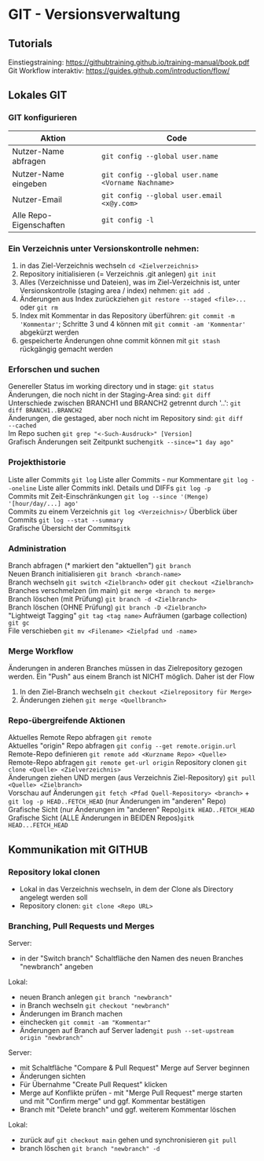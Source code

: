 # GIT - Versionsverwaltung

## Tutorials
Einstiegstraining: <https://githubtraining.github.io/training-manual/book.pdf>  
Git Workflow interaktiv: <https://guides.github.com/introduction/flow/>


## Lokales GIT

### GIT konfigurieren
|Aktion|Code|
|------------|---------------------|
|Nutzer-Name abfragen|``git config --global user.name``|
|Nutzer-Name eingeben|``git config --global user.name <Vorname Nachname>``|
|Nutzer-Email| ``git config --global user.email <x@y.com>``|
|Alle Repo-Eigenschaften|``git config -l``|

### Ein Verzeichnis unter Versionskontrolle nehmen: 
1) in das Ziel-Verzeichnis wechseln ``cd <Zielverzeichnis>``  
2) Repository initialisieren (= Verzeichnis .git anlegen) ``git init``
3) Alles (Verzeichnisse und Dateien), was im Ziel-Verzeichnis ist, unter Versionskontrolle (staging area / index) nehmen: ``git add .``
4) Änderungen aus Index zurückziehen ``git restore --staged <file>...`` oder ``git rm``   
5) Index mit Kommentar in das Repository überführen: ``git commit -m 'Kommentar'``; Schritte 3 und 4 können mit ``git commit -am 'Kommentar'`` abgekürzt werden 
6) gespeicherte Änderungen ohne commit können mit ``git stash`` rückgängig gemacht werden

### Erforschen und suchen
Genereller Status im working directory und in stage: ``git status``  
Änderungen, die noch nicht in der Staging-Area sind: ``git diff``   
Unterschiede zwischen BRANCH1 und BRANCH2 getrennt durch '..': ``git diff BRANCH1..BRANCH2``  
Änderungen, die gestaged, aber noch nicht im Repository sind: ``git diff   --cached``  
Im Repo suchen ``git grep "<-Such-Ausdruck>" [Version]``  
Grafisch Änderungen seit Zeitpunkt suchen``gitk --since="1 day ago"``

### Projekthistorie
Liste aller Commits ``git log``
Liste aller Commits - nur Kommentare ``git log --oneline``
Liste aller Commits inkl. Details und DIFFs ``git log -p``  
Commits mit Zeit-Einschränkungen ``git log --since '(Menge) '[hour/day/...] ago'``  
Commits zu einem Verzeichnis ``git log <Verzeichnis>/``
Überblick über Commits ``git log --stat --summary``  
Grafische Übersicht der Commits``gitk``

### Administration
Branch abfragen (* markiert den "aktuellen") ``git branch``  
Neuen Branch initialisieren ``git branch <branch-name>``  
Branch wechseln ``git switch <Zielbranch>``  oder ``git checkout <Zielbranch>``
Branches verschmelzen (im main) ``git merge <branch to merge>``  
Branch löschen (mit Prüfung) ``git branch -d <Zielbranch>``  
Branch löschen (OHNE Prüfung) ``git branch -D <Zielbranch>``  
"Lightweigt Tagging" ``git tag <tag name>``
Aufräumen (garbage collection) ``git gc``  
File verschieben ``git mv <Filename> <Zielpfad und -name>``  

### Merge Workflow
Änderungen in anderen Branches müssen in das Zielrepository gezogen werden. Ein "Push" aus einem Branch ist NICHT möglich.  Daher ist der Flow  
1. In den Ziel-Branch wechseln ``git checkout <Zielrepository für Merge>``
2. Änderungen ziehen ``git merge <Quellbranch>``

### Repo-übergreifende Aktionen
Aktuelles Remote Repo abfragen ``git remote``  
Aktuelles "origin" Repo abfragen ``git config --get remote.origin.url``  
Remote-Repo definieren ``git remote add <Kurzname Repo> <Quelle>``  
Remote-Repo abfragen ``git remote get-url origin``
Repository clonen ``git clone <Quelle> <Zielverzeichnis>``  
Änderungen ziehen UND mergen (aus Verzeichnis Ziel-Repository) ``git pull <Quelle> <Zielbranch>``  
Vorschau auf Änderungen ``git fetch <Pfad Quell-Repository> <branch>`` + ``git log -p HEAD..FETCH_HEAD`` (nur Änderungen im "anderen" Repo)  
Grafische Sicht (nur Änderungen im "anderen" Repo)``gitk HEAD..FETCH_HEAD``  
Grafische Sicht (ALLE Änderungen in BEIDEN Repos)``gitk HEAD...FETCH_HEAD``  

## Kommunikation mit GITHUB
### Repository lokal clonen
- Lokal in das Verzeichnis wechseln, in dem der Clone als Directory angelegt werden soll
- Repository clonen: ``git clone <Repo URL>``

### Branching, Pull Requests und Merges
Server:   
- in der "Switch branch" Schaltfläche den Namen des neuen Branches "newbranch" angeben 

Lokal: 
- neuen Branch anlegen ``git branch "newbranch"``
- in Branch wechseln ``git checkout "newbranch"``
- Änderungen im Branch machen
- einchecken ``git commit -am "Kommentar"``
- Änderungen auf Branch auf Server laden``git push --set-upstream origin "newbranch"``

Server:
- mit Schaltfläche "Compare & Pull Request" Merge auf Server beginnen 
- Änderungen sichten
- Für Übernahme "Create Pull Request" klicken
- Merge auf Konflikte prüfen - mit "Merge Pull Request" merge starten und mit "Confirm merge" und ggf. Kommentar bestätigen
- Branch mit "Delete branch" und ggf. weiterem Kommentar löschen

Lokal:
- zurück auf ``git checkout main`` gehen und synchronisieren ``git pull``
- branch löschen ``git branch "newbranch" -d`` 
